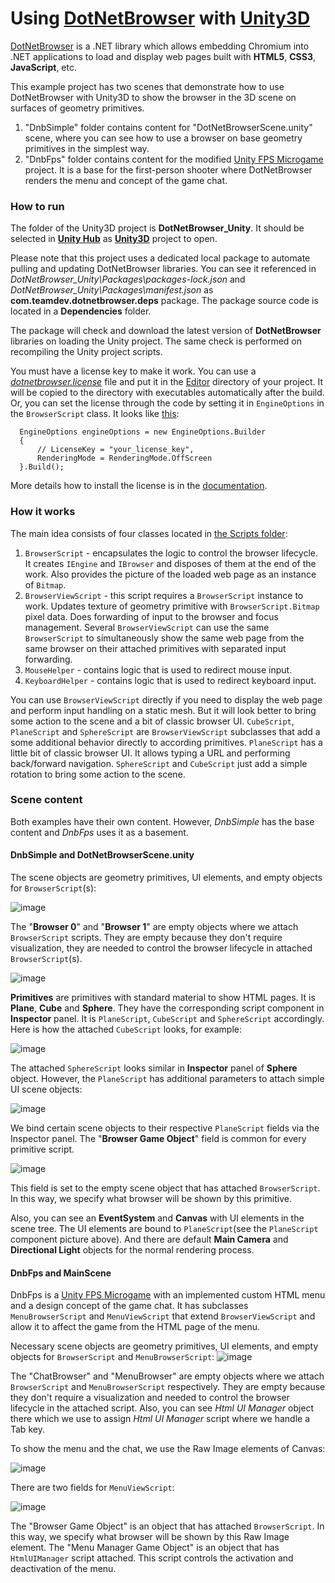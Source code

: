 # Using [DotNetBrowser](https://www.teamdev.com/dotnetbrowser) with [Unity3D](https://unity3d.com)

[DotNetBrowser](https://www.teamdev.com/dotnetbrowser) is a .NET library which allows embedding Chromium into .NET applications to load and display web pages built with **HTML5**, **CSS3**, **JavaScript**, etc.
  
This example project has two scenes that demonstrate how to use DotNetBrowser with Unity3D to show the browser in the 3D scene on surfaces of geometry primitives.

1. "DnbSimple" folder contains content for "DotNetBrowserScene.unity" scene, where you can see how to use a browser on base geometry primitives in the simplest way.
2. "DnbFps" folder contains content for the modified [Unity FPS Microgame](https://learn.unity.com/project/fps-template) project. It is a base for the first-person shooter where DotNetBrowser renders the menu and concept of the game chat.
### How to run

The folder of the Unity3D project is **DotNetBrowser_Unity**. It should be selected in [**Unity Hub**](https://unity.com/unity-hub) as [**Unity3D**](https://unity3d.com) project to open.
  
Please note that this project uses a dedicated local package to automate pulling and updating DotNetBrowser libraries. You can see it referenced in _DotNetBrowser_Unity\Packages\packages-lock.json_ and _DotNetBrowser_Unity\Packages\manifest.json_ as **com.teamdev.dotnetbrowser.deps** package. The package source code is located in a **Dependencies** folder.

The package will check and download the latest version of **DotNetBrowser** libraries on loading the Unity project. The same check is performed on recompiling the Unity project scripts.

You must have a license key to make it work. You can use a [_dotnetbrowser.license_](https://dotnetbrowser-support.teamdev.com/docs/guides/installation/license.html#installing-key-through-a-license-file) file and put it in the [Editor](DotNetBrowser_Unity/Assets/Editor) directory of your project. It will be copied to the directory with executables automatically after the build. Or, you can set the license through the code by setting it in `EngineOptions` in the `BrowserScript` class. It looks like [this](DotNetBrowser_Unity/Assets/DnbSimple/Scripts/BrowserScript.cs#L82):
```
  EngineOptions engineOptions = new EngineOptions.Builder
  {
      // LicenseKey = "your_license_key",
      RenderingMode = RenderingMode.OffScreen
  }.Build();
```
More details how to install the license is in the [documentation](https://dotnetbrowser-support.teamdev.com/docs/guides/installation/license.html#installing-license).

### How it works
The main idea consists of four classes located in [the Scripts folder](DotNetBrowser_Unity/Assets/DnbSimple/Scripts/):

1. `BrowserScript` - encapsulates the logic to control the browser lifecycle. It creates `IEngine` and `IBrowser` and disposes of them at the end of the work. Also provides the picture of the loaded web page as an instance of `Bitmap`.
2. `BrowserViewScript` - this script requires a `BrowserScript` instance to work. Updates texture of geometry primitive with `BrowserScript.Bitmap` pixel data. Does forwarding of input to the browser and focus management. Several `BrowserViewScript` can use the same `BrowserScript` to simultaneously show the same web page from the same browser on their attached primitives with separated input forwarding.
3. `MouseHelper` - contains logic that is used to redirect mouse input.
4. `KeyboardHelper` - contains logic that is used to redirect keyboard input.

You can use `BrowserViewScript` directly if you need to display the web page and perform input handling on a static mesh. But it will look better to bring some action to the scene and a bit of classic browser UI. `CubeScript`, `PlaneScript` and `SphereScript` are `BrowserViewScript` subclasses that add a some additional behavior directly to according primitives. `PlaneScript` has a little bit of classic browser UI. It allows typing a URL and performing back/forward navigation. `SphereScript` and `CubeScript` just add a simple rotation to bring some action to the scene.

### Scene content
Both examples have their own content. However, _DnbSimple_ has the base content and _DnbFps_ uses it as a basement.

#### DnbSimple and DotNetBrowserScene.unity
The scene objects are geometry primitives, UI elements, and empty objects for `BrowserScript`(s):

![image](https://user-images.githubusercontent.com/85240195/196160746-ef5e6c03-d9c6-4078-9498-0540e70d2fe7.png)
  
The "**Browser 0**" and "**Browser 1**" are empty objects where we attach `BrowserScript` scripts. They are empty because they don't require visualization, they are needed to control the browser lifecycle in attached `BrowserScript`(s).
  
![image](https://user-images.githubusercontent.com/85240195/196161142-102da254-2679-4a2c-8c23-7dd767afc024.png)
  
**Primitives** are primitives with standard material to show HTML pages. It is **Plane**, **Cube** and **Sphere**. They have the corresponding script component in **Inspector** panel. It is `PlaneScript`, `CubeScript` and `SphereScript` accordingly.
Here is how the attached `CubeScript` looks, for example:
  
![image](https://user-images.githubusercontent.com/85240195/166907252-2d9eff6a-7d6d-4e4a-a8e0-0e6de4eb42af.png)
  
The attached `SphereScript` looks similar in **Inspector** panel of **Sphere** object. However, the `PlaneScript` has additional parameters to attach simple UI scene objects: 
  
![image](https://user-images.githubusercontent.com/85240195/196161396-cc972c22-0155-4cac-b1b6-7798d472e313.png)
  
We bind certain scene objects to their respective `PlaneScript` fields via the Inspector panel. The "**Browser Game Object**" field is common for every primitive script.

![image](https://user-images.githubusercontent.com/85240195/166907731-36b88e85-e722-4af4-985c-94512f71f05d.png)

This field is set to the empty scene object that has attached `BrowserScript`. In this way, we specify what browser will be shown by this primitive.

Also, you can see an **EventSystem** and **Canvas** with UI elements in the scene tree. The UI elements are bound to `PlaneScript`(see the `PlaneScript` component picture above). And there are default **Main Camera** and **Directional Light** objects for the normal rendering process.

#### DnbFps and MainScene
DnbFps is a [Unity FPS Microgame](https://learn.unity.com/project/fps-template) with an implemented custom HTML menu and a design concept of the game chat. It has subclasses `MenuBrowserScript` and `MenuViewScript` that extend `BrowserViewScript` and allow it to affect the game from the HTML page of the menu.

Necessary scene objects are geometry primitives, UI elements, and empty objects for `BrowserScript` and `MenuBrowserScript`:
![image](https://user-images.githubusercontent.com/85240195/196393367-821b32a7-063c-48d6-9e1c-cf815471e4fd.png)

The "ChatBrowser" and "MenuBrowser" are empty objects where we attach `BrowserScript` and `MenuBrowserScript` respectively. They are empty because they don't require a visualization and needed to control the browser lifecycle in the attached script. Also, you can see _Html UI Manager_ object there which we use to assign _Html UI Manager_ script where we handle a Tab key.

To show the menu and the chat, we use the Raw Image elements of Canvas:

![image](https://user-images.githubusercontent.com/85240195/196395032-8a4c0a6f-0187-4860-b997-a9cef7ae8351.png)

There are two fields for `MenuViewScript`:

![image](https://user-images.githubusercontent.com/85240195/196397478-d4b329fb-577f-435f-b03f-d51080b1b090.png)

The "Browser Game Object" is an object that has attached `BrowserScript`. In this way, we specify what browser will be shown by this Raw Image element.
The "Menu Manager Game Object" is an object that has `HtmlUIManager` script attached. This script controls the activation and deactivation of the menu.
